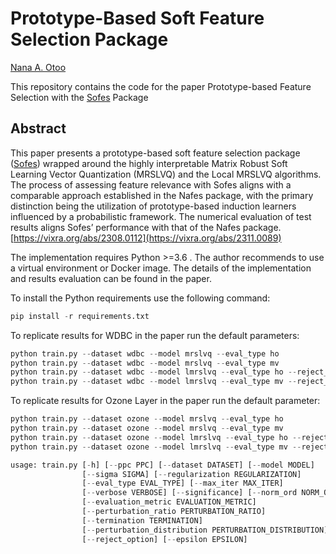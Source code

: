 # Prototype-Based Soft Feature Selection Package
[Nana A. Otoo](https://github.com/naotoo1)

This repository contains the code for the paper Prototype-based Feature Selection with the [Sofes](https://pypi.org/project/sofes/) Package


## Abstract
This paper presents a prototype-based soft feature selection package ([Sofes](https://pypi.org/project/sofes/)) wrapped around the
highly interpretable Matrix Robust Soft Learning Vector Quantization (MRSLVQ) and the Local
MRSLVQ algorithms. The process of assessing feature relevance with Sofes aligns with a comparable
approach established in the Nafes package, with the primary distinction being the utilization of
prototype-based induction learners influenced by a probabilistic framework. The numerical evaluation
of test results aligns Sofes’ performance with that of the Nafes package.
[https://vixra.org/abs/2308.0112](https://vixra.org/abs/2311.0089)



The implementation requires Python >=3.6 . The author recommends to use a virtual environment or Docker image.
The details of the implementation and results evaluation can be found in the paper.

To install the Python requirements use the following command:

```python
pip install -r requirements.txt 
```

To replicate results for WDBC in the paper run the default parameters:

```python
python train.py --dataset wdbc --model mrslvq --eval_type ho
python train.py --dataset wdbc --model mrslvq --eval_type mv
python train.py --dataset wdbc --model lmrslvq --eval_type ho --reject_option
python train.py --dataset wdbc --model lmrslvq --eval_type mv --reject_option

```

To replicate results for Ozone Layer in the paper run the default parameter:
```python
python train.py --dataset ozone --model mrslvq --eval_type ho
python train.py --dataset ozone --model mrslvq --eval_type mv
python train.py --dataset ozone --model lmrslvq --eval_type ho --reject_option
python train.py --dataset ozone --model lmrslvq --eval_type mv --reject_option

```

```python
usage: train.py [-h] [--ppc PPC] [--dataset DATASET] [--model MODEL]
                [--sigma SIGMA] [--regularization REGULARIZATION]
                [--eval_type EVAL_TYPE] [--max_iter MAX_ITER]
                [--verbose VERBOSE] [--significance] [--norm_ord NORM_ORD]
                [--evaluation_metric EVALUATION_METRIC]
                [--perturbation_ratio PERTURBATION_RATIO]
                [--termination TERMINATION]
                [--perturbation_distribution PERTURBATION_DISTRIBUTION]
                [--reject_option] [--epsilon EPSILON]
```

 

